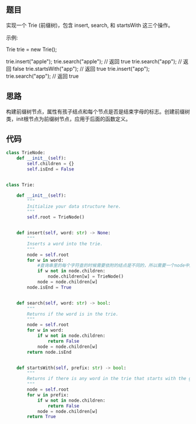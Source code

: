 ## 题目
实现一个 Trie (前缀树)，包含 insert, search, 和 startsWith 这三个操作。

示例:

Trie trie = new Trie();

trie.insert("apple");
trie.search("apple");   // 返回 true
trie.search("app");     // 返回 false
trie.startsWith("app"); // 返回 true
trie.insert("app");   
trie.search("app");     // 返回 true

## 思路
构建前缀树节点，属性有孩子结点和每个节点是否是结束字母的标志。创建前缀树类，init根节点为前缀树节点，应用于后面的函数定义。

## 代码
```python
class TrieNode:
    def __init__(self):
        self.children = {}
        self.isEnd = False


class Trie:

    def __init__(self):
        """
        Initialize your data structure here.
        """
        self.root = TrieNode()


    def insert(self, word: str) -> None:
        """
        Inserts a word into the trie.
        """
        node = self.root
        for w in word:
            #查询串里的每个字符查的时候需要依附的结点是不同的，所以需要一个node中间变量来代表不断更新的结点
            if w not in node.children:
                node.children[w] = TrieNode()
            node = node.children[w]
        node.isEnd = True


    def search(self, word: str) -> bool:
        """
        Returns if the word is in the trie.
        """
        node = self.root
        for w in word:
            if w not in node.children:
                return False
            node = node.children[w]
        return node.isEnd


    def startsWith(self, prefix: str) -> bool:
        """
        Returns if there is any word in the trie that starts with the given prefix.
        """
        node = self.root
        for w in prefix:
            if w not in node.children:
                return False
            node = node.children[w]
        return True
```
